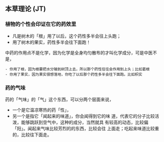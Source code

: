 ## 本草理论 (JT)

### 植物的个性会印证在它的药效里

- 凡是树木的「根」用了以后，这个药性多半会往上头跑；
- 用了树木的果实，药性多半会往下面跑！ 

中药的作用点不是化学，因为化学是全身均匀散布的才叫化学成分，可是中医不是，

    - 你用了根，因为根要把水分输到树顶上去，所以那个药性往往会作用到上头；比如葛根
    - 你用了果实，因为果实很想落地，你吃了以后那个药性多半会往下面跑。比如枳实

### 药的气味

药的「气味」的「气」这个东西，可以分两个层面来说，
- 一个是它温凉寒热的药「性」，
- 另一个是指它「闻起来的味道」，你会闻得到它的味 道，代表它的分子比较活泼，能够跳跃到空气中，这种的成分，当然就具 有较高的动态，比较偏「阳」。闻起来气味比较芳烈的的东西，比较会往 上面走；吃起来味道比较重的，比较往下面走。